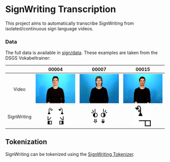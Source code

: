 # SignWriting Transcription

This project aims to automatically transcribe SignWriting from isolated/continuous sign language videos.

### Data

The full data is available in [sign/data](https://github.com/sign/data/tree/main/signwriting-transcription). These examples are taken from the DSGS Vokabeltrainer:

|             |                                                                    00004                                                                     |                                                                    00007                                                                     |                                                                    00015                                                                     |
|:-----------:|:--------------------------------------------------------------------------------------------------------------------------------------------:|:--------------------------------------------------------------------------------------------------------------------------------------------:|:--------------------------------------------------------------------------------------------------------------------------------------------:|
|    Video    | <img src="https://github.com/sign/data/blob/main/signwriting-transcription/examples/00004.gif?raw=true" width="150px"> | <img src="https://github.com/sign/data/blob/main/signwriting-transcription/examples/00007.gif?raw=true" width="150px"> | <img src="https://github.com/sign/data/blob/main/signwriting-transcription/examples/00015.gif?raw=true" width="150px"> |
| SignWriting | <img src="https://github.com/sign/data/blob/main/signwriting-transcription/examples/00004.png?raw=true" width="50px">  | <img src="https://github.com/sign/data/blob/main/signwriting-transcription/examples/00007.png?raw=true" width="50px">  | <img src="https://github.com/sign/data/blob/main/signwriting-transcription/examples/00015.png?raw=true" width="50px">  |


## Tokenization

SignWriting can be tokenized using
the [SignWriting Tokenizer](https://github.com/sign-language-processing/signwriting/tree/main/signwriting/tokenizer).
